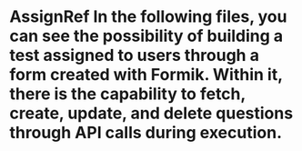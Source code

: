 # AssignRef In the following files, you can see the possibility of building a test assigned to users through a form created with Formik. Within it, there is the capability to fetch, create, update, and delete questions through API calls during execution.
